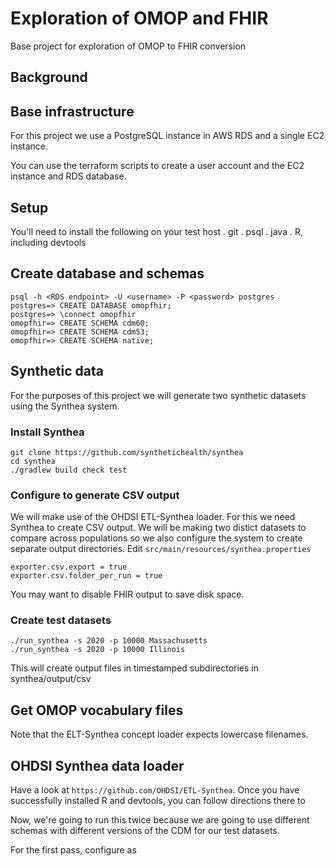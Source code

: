 # Exploration of OMOP and FHIR
Base project for exploration of OMOP to FHIR conversion

## Background

## Base infrastructure
For this project we use a PostgreSQL instance in AWS RDS and a single 
EC2 instance.

You can use the terraform scripts to create a user account and the EC2 
instance and RDS database.


## Setup
You'll need to install the following on your test host
. git
. psql
. java
. R, including devtools

## Create database and schemas 

```
psql -h <RDS endpoint> -U <username> -P <password> postgres
postgres=> CREATE DATABASE omopfhir;
postgres=> \connect omopfhir
omopfhir=> CREATE SCHEMA cdm60;
omopfhir=> CREATE SCHEMA cdm53;
omopfhir=> CREATE SCHEMA native;
```
## Synthetic data
For the purposes of this project we will generate two synthetic datasets
using the Synthea system.

### Install Synthea

```
git clone https://github.com/synthetichealth/synthea
cd synthea
./gradlew build check test
```

### Configure to generate CSV output 
We will make use of the OHDSI ETL-Synthea loader. For this we need Synthea
to create CSV output. We will be making two distict datasets to compare 
across populations so we also configure the system to create separate output
directories. Edit `src/main/resources/synthea.properties`

```
exporter.csv.export = true
exporter.csv.folder_per_run = true
```

You may want to disable FHIR output to save disk space.

### Create test datasets
```
./run_synthea -s 2020 -p 10000 Massachusetts
./run_synthea -s 2020 -p 10000 Illinois
```
This will create output files in timestamped subdirectories in synthea/output/csv

## Get OMOP vocabulary files
Note that the ELT-Synthea concept loader expects lowercase filenames.

## OHDSI Synthea data loader
Have a look at `https://github.com/OHDSI/ETL-Synthea`. Once you have 
successfully installed R and devtools, you can follow directions there
to 




Now, we're going to run this twice because we are going to use different
schemas with different versions of the CDM for our test datasets.

For the first pass, configure as


